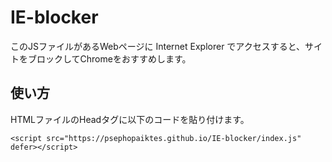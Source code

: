 # IE-blocker
このJSファイルがあるWebページに Internet Explorer でアクセスすると、サイトをブロックしてChromeをおすすめします。

## 使い方
HTMLファイルのHeadタグに以下のコードを貼り付けます。
```
<script src="https://psephopaiktes.github.io/IE-blocker/index.js" defer></script>
```
